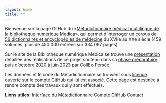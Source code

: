 ```yaml
---
layout: home
title: ""
---
```


Bienvenue sur la page GitHub du «[Métadictionnaire médical multilingue de la bibliothèque numérique Medica](https://www.biusante.parisdescartes.fr/histoire/medica/metadictionnaire/)», qui permet d’interroger un [corpus de 56 dictionnaires et encyclopédies de médecine](https://www.biusante.parisdescartes.fr/histoire/medica/corpus-metadictionnaire.php) du XVIIe au XXe siècle (459 volumes, plus de 450 000 entrées sur 334 097 pages).

Sur le site de la Bibliothèque numérique Medica se trouve une [présentation](https://www.biusante.parisdescartes.fr/histoire/medica/presentation-metadictionnaire.php) détaillée des réalisations de ce projet soutenu dans sa [phase préparatoire](https://www.collexpersee.eu/projet/metadictmedprojet/) puis [d’octobre 2020 à juin 2023](https://www.collexpersee.eu/projet/metadictionnaire-medical-multilingue/) par CollEx-Persée.

Les données et le code du Métadictionnaire se trouvent sous [licence ouverte](https://www.etalab.gouv.fr/licence-ouverte-open-licence/) sur le [compte GitHub](https://github.com/biusante) qui lui est associé. Cette page est destinée à rendre compte des travaux qui y sont effectués.

**Liens utiles:** [Interface du Métadictionnaire](https://www.biusante.parisdescartes.fr/histoire/medica/metadictionnaire/) [Compte GitHub](https://github.com/biusante) [Contact](etymologika@gmail.com)
